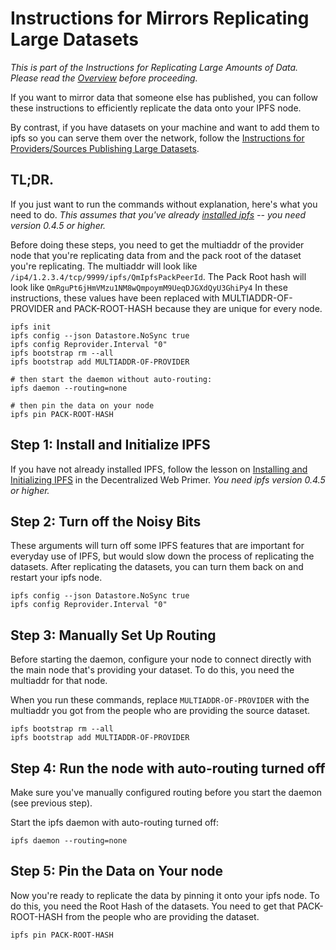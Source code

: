 Instructions for Mirrors Replicating Large Datasets
======

_This is part of the Instructions for Replicating Large Amounts of Data. Please read the [Overview](README.md) before proceeding._

If you want to mirror data that someone else has published, you can follow these instructions to efficiently replicate the data onto your IPFS node.

By contrast, if you have datasets on your machine and want to add them to ipfs so you can serve them over the network, follow the [Instructions for Providers/Sources Publishing Large Datasets](providers-instructions.md).

## TL;DR.

If you just want to run the commands without explanation, here's what you need to do. _This assumes that you've already [installed ipfs](https://flyingzumwalt.gitbooks.io/decentralized-web-primer/content/install-ipfs/lessons/download-and-install.html) -- you need version 0.4.5 or higher._

Before doing these steps, you need to get the multiaddr of the provider node that you're replicating data from and the pack root of the dataset you're replicating. The multiaddr will look like  `/ip4/1.2.3.4/tcp/9999/ipfs/QmIpfsPackPeerId`. The Pack Root hash will look like `QmRguPt6jHmVMzu1NM8wQmpoymM9UeqDJGXdQyU3GhiPy4` In these instructions, these values have been replaced with MULTIADDR-OF-PROVIDER and PACK-ROOT-HASH because they are unique for every node.

```
ipfs init
ipfs config --json Datastore.NoSync true
ipfs config Reprovider.Interval "0"
ipfs bootstrap rm --all
ipfs bootstrap add MULTIADDR-OF-PROVIDER

# then start the daemon without auto-routing:
ipfs daemon --routing=none

# then pin the data on your node
ipfs pin PACK-ROOT-HASH
```

## Step 1: Install and Initialize IPFS

If you have not already installed IPFS, follow the lesson on [Installing and Initializing IPFS](https://flyingzumwalt.gitbooks.io/decentralized-web-primer/content/install-ipfs/) in the Decentralized Web Primer.  _You need ipfs version 0.4.5 or higher._

## Step 2: Turn off the Noisy Bits

These arguments will turn off some IPFS features that are important for everyday use of IPFS, but would slow down the process of replicating the datasets. After replicating the datasets, you can turn them back on and restart your ipfs node.

```
ipfs config --json Datastore.NoSync true
ipfs config Reprovider.Interval "0"
```

## Step 3: Manually Set Up Routing

Before starting the daemon, configure your node to connect directly with the main node that's providing your dataset. To do this, you need the multiaddr for that node.

When you run these commands, replace `MULTIADDR-OF-PROVIDER` with the multiaddr you got from the people who are providing the source dataset.

```
ipfs bootstrap rm --all
ipfs bootstrap add MULTIADDR-OF-PROVIDER
```

## Step 4: Run the node with auto-routing turned off

Make sure you've manually configured routing before you start the daemon (see previous step).

Start the ipfs daemon with auto-routing turned off:

```
ipfs daemon --routing=none
```

## Step 5: Pin the Data on Your node

Now you're ready to replicate the data by pinning it onto your ipfs node. To do this, you need the Root Hash of the datasets. You need to get that PACK-ROOT-HASH from the people who are providing the dataset.

```
ipfs pin PACK-ROOT-HASH
```
